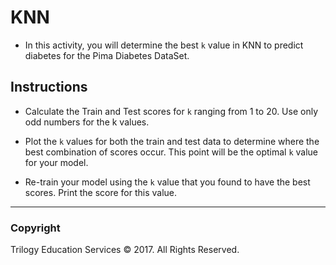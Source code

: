 # KNN

* In this activity, you will determine the best `k` value in KNN to predict diabetes for the Pima Diabetes DataSet.

## Instructions

* Calculate the Train and Test scores for `k` ranging from 1 to 20. Use only odd numbers for the k values.

* Plot the `k` values for both the train and test data to determine where the best combination of scores occur. This point will be the optimal `k` value for your model.

* Re-train your model using the `k` value that you found to have the best scores. Print the score for this value.

- - -

### Copyright

Trilogy Education Services © 2017. All Rights Reserved.

